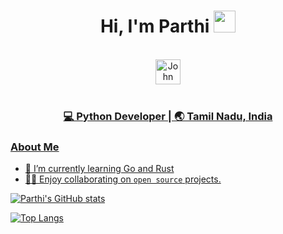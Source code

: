 <div align="center">
 <h1> Hi, I'm Parthi <img src="https://media.giphy.com/media/hvRJCLFzcasrR4ia7z/giphy.gif" width="35px"></h1>
</div>

<br>

<div align="center">
 <a href="https://www.linkedin.com/in/parthiban-s-6b5a12112/" target="_blank">
   <img align="center" alt="John Kirtley | Linkedin " width="40px" src="http://www.prepare1.com/wp-content/uploads/2014/04/linkedin-logo-high-res-1254-1024x1024.jpg"</a>
 </div>

<br>
  
<div align="center">
<h3>💻 Python Developer | 🌏 Tamil Nadu, India </h3>
</div>

### About Me
  
- 🌱 I’m currently learning Go and Rust
- 👨‍💻 Enjoy collaborating on `open source` projects.

 ![Parthi's GitHub stats](https://github-readme-stats.vercel.app/api?username=parthi-siva&hide=contribs,prs&show_icons=true&theme=dracula)

![Top Langs](https://github-readme-stats.vercel.app/api/top-langs/?username=parthi-siva&layout=compact&theme=dracula)
